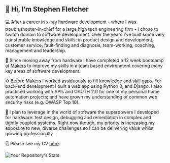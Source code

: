 ## 👋 Hi, I’m Stephen Fletcher

💻 After a career in x-ray hardware development - where I was troubleshooter-in-chief for a large high tech engineering firm - I chose to switch domain to software development. Over the years I've built some very transferable knowledge and skills: in product design and development, customer service, fault-finding and diagnosis, team-working, coaching, management and leadership.

🌱 Since moving away from hardware I have completed a 12 week bootcamp at [Makers](https://github.com/makersacademy) to improve my skills in a team based environment covering many key areas of software development.

⚙️ Before Makers I worked assiduously to fill knowledge and skill gaps. For back-end development I built a web app using Python 3, and Django. I also practiced working with APIs and OAUTH 2.0 for one of my personal home automation projects; and have grown my understanding of common web security risks (e.g. OWASP Top 10).

👀 I plan to leverage in the world of software the superpowers I developed for hardware: test design, debugging and remediation in complex and tightly coupled systems. Right now though, my priority is increasing my exposure to new, diverse challenges so I can be delivering value whilst growing professionally.

🗒 Please see my CV [here](https://github.com/stephenfletchtek/CV).

![Your Repository's Stats](https://github-readme-stats.vercel.app/api?username=stephenfletchtek&show_icons=true)
